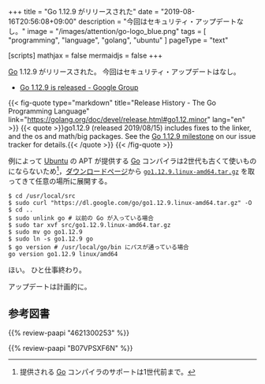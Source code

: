 +++
title = "Go 1.12.9 がリリースされた"
date =  "2019-08-16T20:56:08+09:00"
description = "今回はセキュリティ・アップデートなし。"
image = "/images/attention/go-logo_blue.png"
tags  = [ "programming", "language", "golang", "ubuntu" ]
pageType = "text"

[scripts]
  mathjax = false
  mermaidjs = false
+++

[Go] 1.12.9 がリリースされた。
今回はセキュリティ・アップデートはなし。

- [Go 1.12.9 is released - Google Group](https://groups.google.com/forum/#!topic/golang-announce/oeMaeUnkvVE)

{{< fig-quote type="markdown" title="Release History - The Go Programming Language" link="https://golang.org/doc/devel/release.html#go1.12.minor" lang="en" >}}
{{< quote >}}go1.12.9 (released 2019/08/15) includes fixes to the linker, and the os and math/big packages. See the [Go 1.12.9 milestone](https://github.com/golang/go/issues?q=milestone%3AGo1.12.9) on our issue tracker for details.{{< /quote >}}
{{< /fig-quote >}}

例によって [Ubuntu] の APT が提供する [Go] コンパイラは2世代も古くて使いものにならないため[^gosup1]，[ダウンロードページ](https://golang.org/dl/ "Downloads - The Go Programming Language")から [`go1.12.9.linux-amd64.tar.gz`](https://dl.google.com/go/go1.12.9.linux-amd64.tar.gz) を取ってきて任意の場所に展開する。

[^gosup1]: 提供される [Go] コンパイラのサポートは1世代前まで。

```text
$ cd /usr/local/src
$ sudo curl "https://dl.google.com/go/go1.12.9.linux-amd64.tar.gz" -O
$ cd ..
$ sudo unlink go # 以前の Go が入っている場合
$ sudo tar xvf src/go1.12.9.linux-amd64.tar.gz
$ sudo mv go go1.12.9
$ sudo ln -s go1.12.9 go
$ go version # /usr/local/go/bin にパスが通っている場合
go version go1.12.9 linux/amd64
```

ほい。
ひと仕事終わり。

アップデートは計画的に。

[Go]: https://go.dev/
[Go 言語]: https://golang.org/ "The Go Programming Language"
[Ubuntu]: https://www.ubuntu.com/ "The leading operating system for PCs, IoT devices, servers and the cloud | Ubuntu"

## 参考図書

{{% review-paapi "4621300253" %}} <!-- プログラミング言語Go -->

{{% review-paapi "B07VPSXF6N" %}} <!-- 改訂2版 みんなのGo言語 -->
